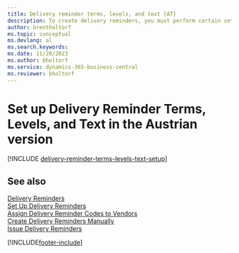 ```yaml
---
title: Delivery reminder terms, levels, and text [AT]
description: To create delivery reminders, you must perform certain setup tasks in the Austrian version.
author: brentholtorf
ms.topic: conceptual
ms.devlang: al
ms.search.keywords:
ms.date: 11/29/2023
ms.author: bholtorf
ms.service: dynamics-365-business-central
ms.reviewer: bholtorf
---
```


# Set up Delivery Reminder Terms, Levels, and Text in the Austrian version

[!INCLUDE [delivery-reminder-terms-levels-text-setup](../includes/ATCHDE/delivery-reminder-terms-levels-text-setup.md)]

## See also

[Delivery Reminders](delivery-reminders.md)  
[Set Up Delivery Reminders](how-to-set-up-delivery-reminders.md)  
[Assign Delivery Reminder Codes to Vendors](how-to-assign-delivery-reminder-codes-to-vendors.md)  
[Create Delivery Reminders Manually](how-to-create-delivery-reminders-manually.md)  
[Issue Delivery Reminders](how-to-issue-delivery-reminders.md)  


[!INCLUDE[footer-include](../../includes/footer-banner.md)]
